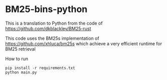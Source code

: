 # BM25-bins-python

This is a translation to Python from the code of https://github.com/dkblackley/BM25-rust

This code uses the BM25s implementation of https://github.com/xhluca/bm25s which achieve a very efficient runtime for BM25 retrieval

How to run

```
pip install -r requirements.txt
python main.py
```

